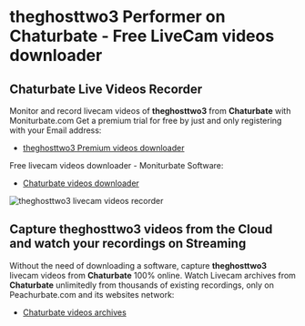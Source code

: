 # theghosttwo3 Performer on Chaturbate - Free LiveCam videos downloader

## Chaturbate Live Videos Recorder

Monitor and record livecam videos of **theghosttwo3** from **Chaturbate** with Moniturbate.com
Get a premium trial for free by just and only registering with your Email address:
* [theghosttwo3 Premium videos downloader](https://moniturbate.com/request-demo-licence-key.html)

Free livecam videos downloader - Moniturbate Software:
* [Chaturbate videos downloader](https://moniturbate.com/moniturbate-download-software.html)

![theghosttwo3 livecam videos recorder](https://peachurnet.com/templates/moniturbate-software.png)


## Capture theghosttwo3 videos from the Cloud and watch your recordings on Streaming

Without the need of downloading a software, capture **theghosttwo3** livecam videos from **Chaturbate** 100% online.
Watch Livecam archives from **Chaturbate** unlimitedly from thousands of existing recordings, only on Peachurbate.com and its websites network:
* [Chaturbate videos archives](https://peachurnet.com/)
